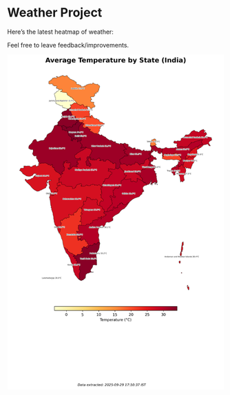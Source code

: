 # Weather Project

Here’s the latest heatmap of weather:

Feel free to leave feedback/improvements.

![India Heatmap](docs/assets/india_heatmap.png?v=DA7037)
